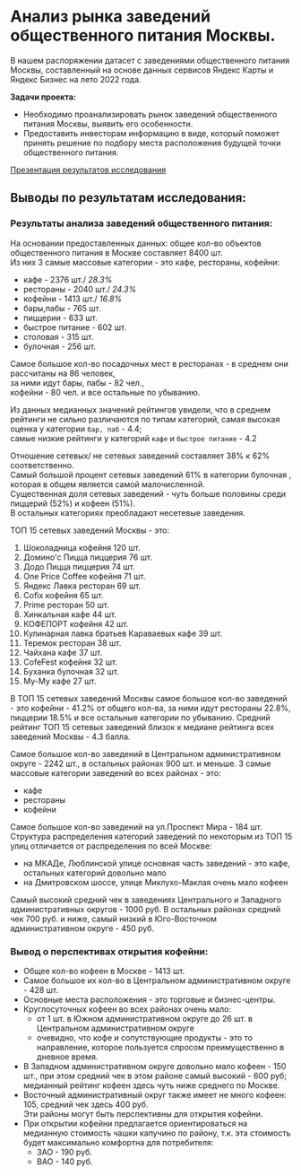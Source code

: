 # Анализ рынка заведений общественного питания Москвы.
В нашем распоряжении датасет с заведениями общественного питания Москвы, составленный на основе данных сервисов Яндекс Карты и Яндекс Бизнес на лето 2022 года.  
  
**Задачи проекта:**
* Необходимо проанализировать рынок заведений общественного питания Москвы, выявить его особенности.
* Предоставить инвесторам информацию в виде, который поможет принять решение по подбору места расположения будущей точки общественного питания.

[Презентация результатов исследования](https://docs.google.com/presentation/d/1UbUiUewKShcVMOBH83hW7qoRbpoFqs4hH3O17XQaI-U/edit?usp=sharing)

## Выводы по результатам исследования:
### Результаты анализа заведений общественного питания:
На основании предоставленных данных: общее кол-во объектов общественного питания в Москве составляет 8400 шт.  
Из них 3 самые массовые категории - это кафе, рестораны, кофейни:
- кафе - 2376 шт./ *28.3%*
- рестораны	- 2040 шт./ *24.3%*
- кофейни - 1413 шт./ *16.8%*
- бары,пабы - 765 шт.
- пиццерии - 633 шт.
- быстрое питание - 602 шт.
- столовая - 315 шт.
- булочная - 256 шт.  
  
Самое большое кол-во посадочных мест в ресторанах - в среднем они рассчитаны на 86 человек,  
за ними идут бары, пабы - 82 чел.,  
кофейни - 80 чел. и все остальные по убыванию.  
  
Из данных медианных значений рейтингов увидели, что в среднем рейтинги не сильно различаются по типам категорий, самая высокая оценка у категории `бар, паб` - 4.4;  
самые низкие рейтинги у категорий `кафе` и `быстрое питание` - 4.2  
  
Отношение сетевых/ не сетевых заведений составляет 38% к 62% соответственно.  
Самый большой процент сетевых заведений 61% в категории булочная , которая в общем является самой малочисленной.  
Существенная доля сетевых заведений - чуть больше половины среди пиццерий (52%) и кофеен (51%).  
В остальных категориях преобладают несетевые заведения.  
  
ТОП 15 сетевых заведений Москвы - это:
1.  Шоколадница	кофейня	120	шт.
2.	Домино'с Пицца	пиццерия	76	шт.
3.	Додо Пицца	пиццерия	74	шт.
4.	One Price Coffee	кофейня	71	шт.
5.	Яндекс Лавка	ресторан	69	шт.
6.	Cofix	кофейня	65	шт.
7.	Prime	ресторан	50	шт.
8.	Хинкальная	кафе	44	шт.
9.	КОФЕПОРТ	кофейня	42	шт.
10.	Кулинарная лавка братьев Караваевых	кафе	39	шт.
11.	Теремок	ресторан	38	шт.
12. Чайхана	кафе	37	шт.
13.	CofeFest	кофейня	32	шт.
14.	Буханка	булочная	32	шт.
15.	Му-Му	кафе	27	шт.  
  
В ТОП 15 сетевых заведений Москвы самое большое кол-во заведений - это кофейни - 41.2% от общего кол-ва, за ними идут рестораны 22.8%, пиццерии 18.5% и все остальные категории по убыванию. Средний рейтинг ТОП 15 сетевых заведений близок к медиане рейтинга всех заведений Москвы - 4.3 балла.  
  
Самое большое кол-во заведений в Центральном административном округе - 2242 шт., в остальных районах 900 шт. и меньше.
3 самые массовые категории заведений во всех районах - это:
- кафе
- рестораны
- кофейни
  
Самое большое кол-во заведений на ул.Проспект Мира - 184 шт.  
Структура распределения категорий заведений по некоторым из ТОП 15 улиц отличается от распределения по всей Москве:  
- на МКАДе, Люблинской улице основная часть заведений - это кафе, остальных категорий довольно мало
- на Дмитровском шоссе, улице Миклухо-Маклая очень мало кофеен  
  
Самый высокий средний чек в заведениях Центрального и Западного административных округов - 1000 руб. В остальных районах средний чек 700 руб. и ниже, самый низкий в Юго-Восточном административном округе - 450 руб.
### Вывод о перспективах открытия кофейни:
* Общее кол-во кофеен в Москве - 1413 шт.  
* Самое большое их кол-во в Центральном административном округе - 428 шт.
* Основные места расположения - это торговые и бизнес-центры.  
* Круглосуточных кофеен во всех районах очень мало:
    - от 1 шт. в Южном административном округе до 26 шт. в Центральном административном округе
    - очевидно, что кофе и сопутствующие продукты - это то направление, которое пользуется спросом преимущественно в дневное время.  
* В Западном административном округе довольно мало кофеен - 150 шт., при этом средний чек в этом районе самый высокий - 600 руб;  медианный рейтинг кофеен здесь чуть ниже среднего по Москве.  
* Восточный административный округ также имеет не много  кофеен: 105, средний чек здесь 400 руб.  
    Эти районы могут быть перспективны для открытия кофейни.  
* При открытии кофейни предлагается ориентироваться на медианную стоимость чашки капучино по району, т.к. эта стоимость будет максимально комфортна для потребителя:
    - ЗАО - 190 руб.
    - ВАО - 140 руб.
